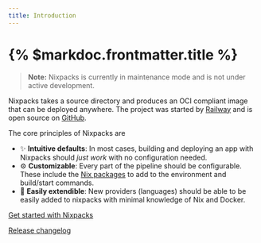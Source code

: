 ```yaml
---
title: Introduction
---
```


# {% $markdoc.frontmatter.title %}

> **Note:** Nixpacks is currently in maintenance mode and is not under active development.

Nixpacks takes a source directory and produces an OCI compliant image that can be deployed anywhere. The project was started by [Railway](https://railway.app) and is open source on [GitHub](https://github.com/railwayapp/nixpacks).

The core principles of Nixpacks are

- ✨ **Intuitive defaults**: In most cases, building and deploying an app with Nixpacks should _just work_ with no configuration needed.
- ⚙️ **Customizable**: Every part of the pipeline should be configurable. These include the [Nix packages](https://search.nixos.org/packages) to add to the environment and build/start commands.
- 🚀 **Easily extendible**: New providers (languages) should be able to be easily added to nixpacks with minimal knowledge of Nix and Docker.

[Get started with Nixpacks](/docs/getting-started)

[Release changelog](https://github.com/railwayapp/nixpacks/releases)
